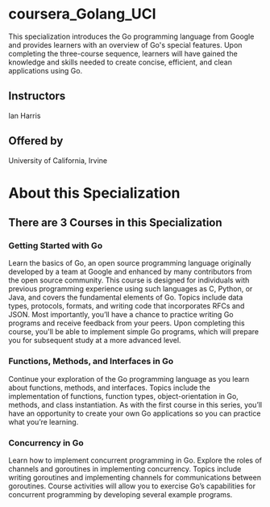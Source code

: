 # coursera_Golang_UCI
This specialization introduces the Go programming language from Google and provides learners with an overview of Go's special features. Upon completing the three-course sequence, learners will have gained the knowledge and skills needed to create concise, efficient, and clean applications using Go.

## Instructors
Ian Harris

## Offered by
University of California, Irvine

# About this Specialization
## There are 3 Courses in this Specialization
### Getting Started with Go
Learn the basics of Go, an open source programming language originally developed by a team at Google and enhanced by many contributors from the open source community.
This course is designed for individuals with previous programming experience using such languages as C, Python, or Java, and covers the fundamental elements of Go.
Topics include data types, protocols, formats, and writing code that incorporates RFCs and JSON.
Most importantly, you’ll have a chance to practice writing Go programs and receive feedback from your peers. 
Upon completing this course, you'll be able to implement simple Go programs, which will prepare you for subsequent study at a more advanced level.

### Functions, Methods, and Interfaces in Go
Continue your exploration of the Go programming language as you learn about functions, methods, and interfaces. 
Topics include the implementation of functions, function types, object-orientation in Go, methods, and class instantiation. 
As with the first course in this series, you’ll have an opportunity to create your own Go applications so you can practice what you’re learning.

### Concurrency in Go
Learn how to implement concurrent programming in Go. 
Explore the roles of channels and goroutines in implementing concurrency. 
Topics include writing goroutines and implementing channels for communications between goroutines. 
Course activities will allow you to exercise Go’s capabilities for concurrent programming by developing several example programs.

